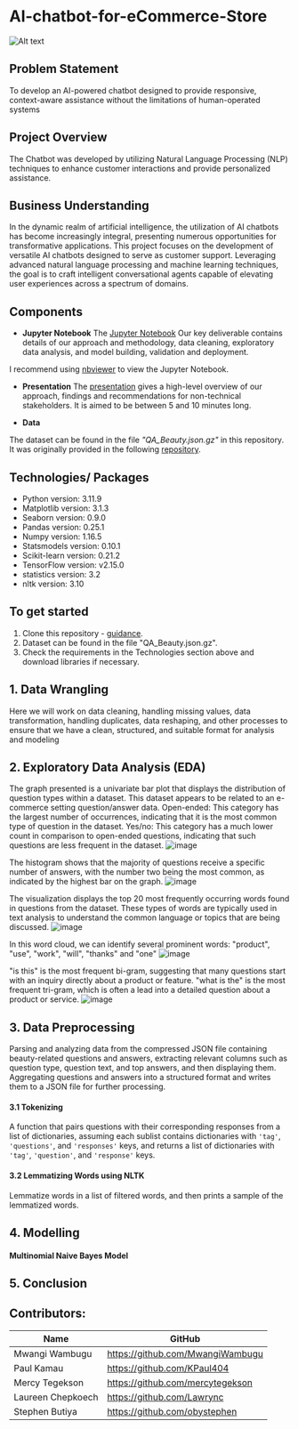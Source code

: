 # AI-chatbot-for-eCommerce-Store
![Alt text](https://github.com/MwangiWambugu/AI-chatbot-for-eCommerce-Store/blob/main/images/best-ai-chatbot-software.png)

## Problem Statement
To develop an AI-powered chatbot designed to provide responsive, context-aware assistance without the limitations of human-operated systems

## Project Overview
The Chatbot was developed by utilizing Natural Language Processing (NLP) techniques to enhance customer interactions and provide personalized assistance.

## Business Understanding
In the dynamic realm of artificial intelligence, the utilization of AI chatbots has become increasingly integral, presenting numerous opportunities for transformative applications. This project focuses on the development of versatile AI chatbots designed to serve as customer support. Leveraging advanced natural language processing and machine learning techniques, the goal is to craft intelligent conversational agents capable of elevating user experiences across a spectrum of domains.


## Components

* **Jupyter Notebook**
The [Jupyter Notebook](https://github.com/MwangiWambugu/AI-chatbot-for-eCommerce-Store) Our key deliverable contains details of our approach and methodology, data cleaning, exploratory data analysis, and model building, validation and deployment.

I recommend using [nbviewer](https://nbviewer.jupyter.org/) to view the Jupyter Notebook.

* **Presentation**
The [presentation](https://) gives a high-level overview of our approach, findings and recommendations for non-technical stakeholders. It is aimed to be between 5 and 10 minutes long.

* **Data**

The dataset can be found in the file *"QA_Beauty.json.gz"* in this repository. It was originally provided in the following [repository](https://github.com/MwangiWambugu/AI-chatbot-for-eCommerce-Store).

## Technologies/ Packages

* Python version: 3.11.9
* Matplotlib version: 3.1.3
* Seaborn version: 0.9.0
* Pandas version: 0.25.1
* Numpy version: 1.16.5
* Statsmodels version: 0.10.1
* Scikit-learn version: 0.21.2 
* TensorFlow version: v2.15.0
* statistics version: 3.2
* nltk version: 3.10


## To get started

1. Clone this repository - [guidance](https://help.github.com/articles/cloning-a-repository/).
2. Dataset can be found in the file "QA_Beauty.json.gz".
3. Check the requirements in the Technologies section above and download libraries if necessary.

## 1. Data Wrangling
Here we will work on data cleaning, handling missing values, data transformation, handling duplicates, data reshaping, and other processes to ensure that we have a clean, structured, and suitable format for analysis and modeling

## 2. Exploratory Data Analysis (EDA)
The graph presented is a univariate bar plot that displays the distribution of question types within a dataset. This dataset appears to be related to an e-commerce setting question/answer data.
Open-ended: This category has the largest number of occurrences, indicating that it is the most common type of question in the dataset.
Yes/no: This category has a much lower count in comparison to open-ended questions, indicating that such questions are less frequent in the dataset.
![image](https://github.com/MwangiWambugu/AI-chatbot-for-eCommerce-Store/blob/main/images/univariate%20analysis.png)

The histogram shows that the majority of questions receive a specific number of answers, with the number two being the most common, as indicated by the highest bar on the graph.
![image](https://github.com/MwangiWambugu/AI-chatbot-for-eCommerce-Store/blob/main/images/distribution.png)

The visualization displays the top 20 most frequently occurring words found in questions from the dataset. These types of words are typically used in text analysis to understand the common language or topics that are being discussed.
![image](https://github.com/MwangiWambugu/AI-chatbot-for-eCommerce-Store/blob/main/images/most_common_words_bar_chart.png)

In this word cloud, we can identify several prominent words: "product", "use", "work", "will", "thanks" and "one"
![image](https://github.com/MwangiWambugu/AI-chatbot-for-eCommerce-Store/blob/main/images/wordcloud.png)

"is this" is the most frequent bi-gram, suggesting that many questions start with an inquiry directly about a product or feature.
"what is the" is the most frequent tri-gram, which is often a lead into a detailed question about a product or service.
![image](https://github.com/MwangiWambugu/AI-chatbot-for-eCommerce-Store/blob/main/images/most_common_ngrams_subplot.png) 

## 3. Data Preprocessing
Parsing and analyzing data from  the compressed JSON file containing beauty-related questions and answers, extracting relevant columns such as question type, question text, and top answers, and then displaying them.
Aggregating questions and answers into a structured format and writes them to a JSON file for further processing.

#### 3.1 Tokenizing
A function that pairs questions with their corresponding responses from a list of dictionaries, assuming each sublist contains dictionaries with `'tag'`, `'questions'`, and `'responses'` keys, and returns a list of dictionaries with `'tag'`, `'question'`, and `'response'` keys.

#### 3.2 Lemmatizing Words using NLTK
Lemmatize words in a list of filtered words, and then prints a sample of the lemmatized words.


## 4. Modelling
#### Multinomial Naive Bayes Model


## 5. Conclusion

## Contributors:
|Name     |  GitHub   |
|---------|-----------------|
|Mwangi Wambugu |https://github.com/MwangiWambugu|
|Paul Kamau |https://github.com/KPaul404|
|Mercy Tegekson |https://github.com/mercytegekson|
|Laureen Chepkoech |https://github.com/Lawrync|
|Stephen Butiya |https://github.com/obystephen|